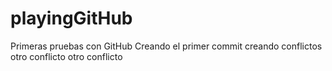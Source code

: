# playingGitHub
Primeras pruebas con GitHub
Creando el primer commit
creando conflictos
otro conflicto
otro conflicto